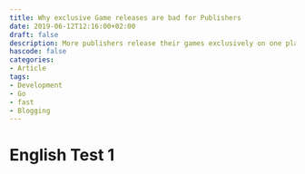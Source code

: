 ```yaml
---
title: Why exclusive Game releases are bad for Publishers
date: 2019-06-12T12:16:00+02:00
draft: false
description: More publishers release their games exclusively on one platform – and lose a lot of money with that. So I built a calculator for this.
hascode: false
categories:
- Article
tags:
- Development
- Go
- fast
- Blogging
---
```


# English Test 1
